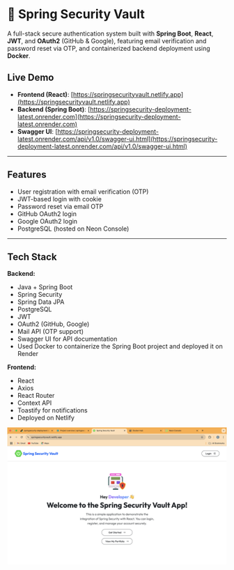 # 🔐 Spring Security Vault

A full-stack secure authentication system built with **Spring Boot**, **React**, **JWT**, and **OAuth2** (GitHub & Google), featuring email verification and password reset via OTP, and containerized backend deployment using **Docker**.

## Live Demo

- **Frontend (React)**: [https://springsecurityvault.netlify.app](https://springsecurityvault.netlify.app)
- **Backend (Spring Boot)**: [https://springsecurity-deployment-latest.onrender.com](https://springsecurity-deployment-latest.onrender.com)
- **Swagger UI**: [https://springsecurity-deployment-latest.onrender.com/api/v1.0/swagger-ui.html](https://springsecurity-deployment-latest.onrender.com/api/v1.0/swagger-ui.html)

---

## Features

- User registration with email verification (OTP)
- JWT-based login with cookie
- Password reset via email OTP
- GitHub OAuth2 login
- Google OAuth2 login
- PostgreSQL (hosted on Neon Console)

---

## Tech Stack

**Backend:**
- Java + Spring Boot
- Spring Security
- Spring Data JPA
- PostgreSQL
- JWT
- OAuth2 (GitHub, Google)
- Mail API (OTP support)
- Swagger UI for API documentation
- Used Docker to containerize the Spring Boot project and deployed it on Render

**Frontend:**
- React
- Axios
- React Router
- Context API
- Toastify for notifications
- Deployed on Netlify

![Spring Security Vault Screenshot](./SpringSecurityVault.png)


